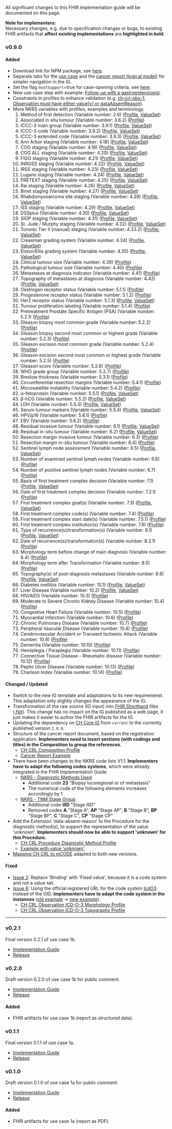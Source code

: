 
All significant changes to this FHIR implementation guide will be documented on this page.

**Note for implementers:**    
Necessary changes, e.g. due to specification changes or bugs, to existing FHIR artifacts that **affect existing implementations** are **highlighted in bold**.


### v0.9.0
 
#### Added
* Download link for NPM package, see [here](index.html#download).
* Separate tabs for the [use case](usecase-german.html) and the [cancer report (logical model)](logicalmodel.html) for simpler navigation in the IG.
* Set the flag `mustSupport`=true for case-opening criteria, see [here](index.html#case-opening-criteria-and-mustsupport).
* New use case step with example: [Follow-up with a gastroenterologist](usecase-german.html#nachsorge-beim-gastroenterologen).
* Constraints in profiles to enhance validation (e.g. [ch-crl-obs-1: Observation must have either value[x] or dataAbsentReason](StructureDefinition-ch-crl-observation-lymphaticinvasion.html)).
* More NKRS variables with profiles, examples and terminology. 
   1. Method of first detection (Variable number: 2.6) ([Profile](StructureDefinition-ch-crl-procedure-methodfirstdetection.html), [ValueSet](ValueSet-nkrs-methodfirstdetection.html))
   2. Associated in situ tumour (Variable number: 3.6.2) ([Profile](StructureDefinition-ch-crl-observation-associatedinsitutumour.html)) 
   3. ICCC-3 main group (Variable number: 3.9.1) ([Profile](StructureDefinition-ch-crl-observation-iccc3maingroup.html), [ValueSet](ValueSet-nkrs-iccc3maingroup.html))
   4. ICCC-3 code (Variable number: 3.9.2) ([Profile](StructureDefinition-ch-crl-observation-iccc3code.html), [ValueSet](ValueSet-nkrs-iccc3code.html))
   5. ICCC-3 extended code (Variable number: 3.9.3) ([Profile](StructureDefinition-ch-crl-observation-iccc3extendedcode.html), [ValueSet](ValueSet-nkrs-iccc3extendedcode.html))
   6. Ann Arbor staging (Variable number: 4.18) ([Profile](StructureDefinition-ch-crl-observation-annarborstaging.html), [ValueSet](ValueSet-nkrs-annarborstaging.html))
   7. COG staging (Variable number: 4.19) ([Profile](StructureDefinition-ch-crl-observation-cogstaging.html), [ValueSet](ValueSet-nkrs-cogstaging.html))
   8. COG ALL staging (Variable number: 4.20) ([Profile](StructureDefinition-ch-crl-observation-cogallstaging.html), [ValueSet](ValueSet-nkrs-cogallstaging.html))
   9. FIGO staging (Variable number: 4.21) ([Profile](StructureDefinition-ch-crl-observation-figostaging.html), [ValueSet](ValueSet-nkrs-figostaging.html))
   10. INRGSS staging (Variable number: 4.22) ([Profile](StructureDefinition-ch-crl-observation-inrgssstaging.html), [ValueSet](ValueSet-nkrs-inrgssstaging.html))
   11. IRSS staging (Variable number: 4.23) ([Profile](StructureDefinition-ch-crl-observation-irssstaging.html), [ValueSet](ValueSet-nkrs-irssstaging.html))
   12. Lugano staging (Variable number: 4.24) ([Profile](StructureDefinition-ch-crl-observation-luganostaging.html), [ValueSet](ValueSet-nkrs-luganostaging.html))
   13. PRETEXT staging (Variable number: 4.25) ([Profile](StructureDefinition-ch-crl-observation-pretextstaging.html), [ValueSet](ValueSet-nkrs-pretextstaging.html))
   14. Rai staging (Variable number: 4.26) ([Profile](StructureDefinition-ch-crl-observation-raistaging.html), [ValueSet](ValueSet-nkrs-raistaging.html))
   15. Binet staging (Variable number: 4.27) ([Profile](StructureDefinition-ch-crl-observation-binetstaging.html), [ValueSet](ValueSet-nkrs-binetstaging.html))
   16. Rhabdomyosarcoma site staging (Variable number: 4.28) ([Profile](StructureDefinition-ch-crl-observation-rhabdomyosarcomasitestaging.html), [ValueSet](ValueSet-nkrs-rhabdomyosarcomasitestaging.html))
   17. ISS staging (Variable number: 4.29) ([Profile](StructureDefinition-ch-crl-observation-issstaging.html), [ValueSet](ValueSet-nkrs-issstaging.html))
   18. DSSplus (Variable number: 4.30) ([Profile](StructureDefinition-ch-crl-observation-dssplus.html), [ValueSet](ValueSet-nkrs-dssplus.html))
   19. SIOP staging (Variable number: 4.31) ([Profile](StructureDefinition-ch-crl-observation-siopstaging.html), [ValueSet](ValueSet-nkrs-siopstaging.html))
   20. St. Jude / Murphy staging (Variable number: 4.32) ([Profile](StructureDefinition-ch-crl-observation-stjudemurphystaging.html), [ValueSet](ValueSet-nkrs-stjudemurphystaging.html))
   21. Toronto Tier II (manual) staging (Variable number: 4.33.2) ([Profile](StructureDefinition-ch-crl-observation-torontotierIImanualstaging.html), [ValueSet](ValueSet-nkrs-torontotierIImanualstaging.html))
   22. Creasman grading system (Variable number: 4.34) ([Profile](StructureDefinition-ch-crl-observation-creasmangradingsystem.html), [ValueSet](ValueSet-nkrs-creasmangradingsystem.html))
   23. Elston/Ellis grading system (Variable number: 4.35) ([Profile](StructureDefinition-ch-crl-observation-elstonellisgradingsystem.html), [ValueSet](ValueSet-nkrs-elstonellisgradingsystem.html))
   24. Clinical tumour size (Variable number: 4.39) ([Profile](StructureDefinition-ch-crl-observation-clinicaltumoursize.html))
   25. Pathological tumour size (Variable number: 4.40) ([Profile](StructureDefinition-ch-crl-observation-pathologicaltumoursize.html))   
   26. Metastases at diagnosis indicator (Variable number: 4.41) ([Profile](StructureDefinition-ch-crl-observation-metastasesatdiagnosisindicator.html))  
   27. Topography of metastases at diagnosis (Variable number: 4.42) ([Profile](StructureDefinition-ch-crl-observation-topographymetastasesatdiagnosis.html), [ValueSet](ValueSet-nkrs-topographymetastases.html))
   28. Oestrogen receptor status (Variable number: 5.1.1) ([Profile](StructureDefinition-ch-crl-observation-oestrogenreceptorstatus.html))
   29. Progesterone receptor status (Variable number: 5.1.2) ([Profile](StructureDefinition-ch-crl-observation-progesteronereceptorstatus.html))
   30. Her2 receptor status (Variable number: 5.1.3) ([Profile](StructureDefinition-ch-crl-observation-her2receptorstatus.html), [ValueSet](ValueSet-nkrs-her2receptorstatus.html))
   31. Tumour proliferation labeling (Variable number: 5.1.4) ([Profile](StructureDefinition-ch-crl-observation-tumourproliferationlabeling.html))
   32. Pretreatment Prostate Specific Antigen (PSA) (Variable number: 5.2.1) ([Profile](StructureDefinition-ch-crl-observation-pretreatmentprostatespecificantigen.html))
   33. Gleason biopsy most common grade (Variable number: 5.2.2) ([Profile](StructureDefinition-ch-crl-observation-gleasonbiopsymostcommongrade.html))
   34. Gleason biopsy second most common or highest grade (Variable number: 5.2.3) ([Profile](StructureDefinition-ch-crl-observation-gleasonbiopsy2ndmostcommonorhighestgrade.html))
   35. Gleason excision most common grade (Variable number: 5.2.4) ([Profile](StructureDefinition-ch-crl-observation-gleasonexcisionmostcommongrade.html))
   36. Gleason excision second most common or highest grade (Variable number: 5.2.5) ([Profile](StructureDefinition-ch-crl-observation-gleasonexcision2ndmostcommonorhighestgrade.html))
   37. Gleason score (Variable number: 5.2.6) ([Profile](StructureDefinition-ch-crl-observation-gleasonscore.html))
   38. WHO grade group (Variable number: 5.2.7) ([Profile](StructureDefinition-ch-crl-observation-whogradegroup.html))
   39. Breslow thickness (Variable number: 5.3.1) ([Profile](StructureDefinition-ch-crl-observation-breslowthickness.html))
   40. Circumferential resection margins (Variable number: 5.4.1) ([Profile](StructureDefinition-ch-crl-observation-circumferentialresectionmargins.html))
   41. Microsatellite instability (Variable number: 5.4.2) ([Profile](StructureDefinition-ch-crl-observation-microsatelliteinstability.html))
   42. α-fetoprotein (Variable number: 5.5.1) ([Profile](StructureDefinition-ch-crl-observation-alphafetoprotein.html), [ValueSet](ValueSet-nkrs-alphafetoprotein.html))
   43. β-hCG (Variable number: 5.5.2) ([Profile](StructureDefinition-ch-crl-observation-hcg.html), [ValueSet](ValueSet-nkrs-hcg.html))
   44. LDH (Variable number: 5.5.3) ([Profile](StructureDefinition-ch-crl-observation-ldh.html), [ValueSet](ValueSet-nkrs-ldh.html))
   45. Serum tumour markers (Variable number: 5.5.4) ([Profile](StructureDefinition-ch-crl-observation-serumtumourmarkers.html), [ValueSet](ValueSet-nkrs-serumtumourmarkers.html))
   46. HPV/p16 (Variable number: 5.6.1) ([Profile](StructureDefinition-ch-crl-observation-hpvp16.html))
   47. EBV (Variable number: 5.6.2) ([Profile](StructureDefinition-ch-crl-observation-ebv.html))
   48. Residual invasive tumour (Variable number: 6.1) ([Profile](StructureDefinition-ch-crl-observation-residualinvasivetumour.html), [ValueSet](ValueSet-nkrs-residualinvasivetumour.html))
   49. Residual in-situ tumour (Variable number: 6.2) ([Profile](StructureDefinition-ch-crl-observation-residualinsitutumour.html), [ValueSet](ValueSet-nkrs-residualinsitutumour.html))
   50. Resection margin invasive tumour (Variable number: 6.3) ([Profile](StructureDefinition-ch-crl-observation-resectionmargininvasivetumour.html))  
   51. Resection margin in-situ tumour (Variable number: 6.4) ([Profile](StructureDefinition-ch-crl-observation-resectionmargininsitutumour.html))
   52. Sentinel lymph node assessment (Variable number: 6.5) ([Profile](StructureDefinition-ch-crl-observation-sentinellymphnodeassessment.html), [ValueSet](ValueSet-nkrs-sentinellymphnodeassessment.html))
   53. Number of examined sentinel lymph nodes (Variable number: 6.6) ([Profile](StructureDefinition-ch-crl-observation-numberexaminedsentinellymphnodes.html))
   54. Number of positive sentinel lymph nodes (Variable number: 6.7) ([Profile](StructureDefinition-ch-crl-observation-numberpositivesentinellymphnodes.html))
   55. Basis of first treatment complex decision (Variable number: 7.1) ([Profile](StructureDefinition-ch-crl-encounter-treatmentdecision.html), [ValueSet](ValueSet-nkrs-basisoffirsttreatmentcomplexdecision.html))
   56. Date of first treatment complex decision (Variable number: 7.2.1) ([Profile](StructureDefinition-ch-crl-encounter-treatmentdecision.html))
   57. First treatment complex goal(s) (Variable number: 7.3) ([Profile](StructureDefinition-ch-crl-procedure-treatment.html), [ValueSet](ValueSet-nkrs-treatmentgoal.html))
   58. First treatment complex code(s) (Variable number: 7.4) ([Profile](StructureDefinition-ch-crl-procedure-treatment.html))
   59. First treatment complex start date(s) (Variable number: 7.5.1) ([Profile](StructureDefinition-ch-crl-procedure-treatment.html))
   60. First treatment complex institution(s) (Variable number: 7.6) ([Profile](StructureDefinition-ch-crl-procedure-treatment.html))
   61. Type of recurrence(s)/transformation(s) (Variable number: 8.1) ([Profile](StructureDefinition-ch-crl-observation-typerecurrencetransformation.html), [ValueSet](ValueSet-nkrs-typerecurrencetransformation.html))
   62. Date of recurrence(s)/transformation(s) (Variable number: 8.2.1) ([Profile](StructureDefinition-ch-crl-observation-typerecurrencetransformation.html))
   63. Morphology term before change of main diagnosis (Variable number: 8.4) ([Profile](StructureDefinition-ch-crl-observation-icdo3morphologypretransformation.html))
   64. Morphology term after Transformation (Variable number: 8.5) ([Profile](StructureDefinition-ch-crl-observation-icdo3morphologypretransformation.html))
   65. Topography(s) of post-diagnosis metastases (Variable number: 8.6) ([Profile](StructureDefinition-ch-crl-observation-topographypostdiagnosismetastases.html), [ValueSet](ValueSet-nkrs-topographymetastases.html))
   66. Diabetes mellitus (Variable number: 10.1) ([Profile](StructureDefinition-ch-crl-observation-diabetesmellitus.html), [ValueSet](ValueSet-nkrs-diabetesmellitus.html))
   67. Liver Disease (Variable number: 10.2) ([Profile](StructureDefinition-ch-crl-observation-liverdisease.html), [ValueSet](ValueSet-nkrs-liverdisease.html))
   68. HIV/AIDS (Variable number: 10.3) ([Profile](StructureDefinition-ch-crl-observation-hivaids.html))
   69. Moderate to Severe Chronic Kidney Disease (Variable number: 10.4) ([Profile](StructureDefinition-ch-crl-observation-moderatetoseverechronickidneydisease.html))
   70. Congestive Heart Failure (Variable number: 10.5) ([Profile](StructureDefinition-ch-crl-observation-congestiveheartfailure.html))
   71. Myocardial infarction (Variable number: 10.6) ([Profile](StructureDefinition-ch-crl-observation-myocardialinfarction.html))
   72. Chronic Pulmonary Disease (Variable number: 10.7) ([Profile](StructureDefinition-ch-crl-observation-chronicpulmonarydisease.html))
   73. Peripheral Vascular Disease (Variable number: 10.8) ([Profile](StructureDefinition-ch-crl-observation-peripheralvasculardisease.html))
   74. Cerebrovascular Accident or Transient Ischemic Attack (Variable number: 10.9) ([Profile](StructureDefinition-ch-crl-observation-cvaortia.html)) 
   75. Dementia (Variable number: 10.10) ([Profile](StructureDefinition-ch-crl-observation-dementia.html))
   76. Hemiplegia / Paraplegia (Variable number: 10.11) ([Profile](StructureDefinition-ch-crl-observation-hemiplegiaparaplegia.html))
   77. Connective Tissue Disease - Rheumatic disease (Variable number: 10.12) ([Profile](StructureDefinition-ch-crl-observation-connectivetissuediseaserheumaticdisease.html))
   78. Peptic Ulcer Disease (Variable number: 10.13) ([Profile](StructureDefinition-ch-crl-observation-pepticulcerdisease.html))
   79. Charlson Index (Variable number: 10.14) ([Profile](StructureDefinition-ch-crl-observation-charlsonindex.html))


#### Changed / Updated
* Switch to the new IG template and adaptations to its new requiremenst. This adaptation only slightly changes the appearance of the IG.
* Transformation of the raw source (IG input) into [FHIR Shorthand](http://build.fhir.org/ig/HL7/fhir-shorthand/) files ([.fsh](https://github.com/ahdis/ch-crl/tree/master/input/fsh)). This change has no impact on the IG published as a web page, it just makes it easier to author the FHIR artifacts for the IG.
* Updating the dependency on [CH Core IG](http://fhir.ch/ig/ch-core/index.html) from `current` to the currently published version `2.0.0`.
* Structure of the cancer report document, based on the registration application. **Implementers need to insert sections (with codings and titles) in the Composition to group the references.**
   * [CH CRL Composition Profile](StructureDefinition-ch-crl-composition.html) 
   * [Cancer Report Example](Bundle-BundleUC1bGastro20181201.json.html)
* There have been changes to the NKRS code lists V1.1. **Implementers have to adapt the following codes systems**, which were already integrated in the FHIR Implementation Guide: 
   * [NKRS - Diagnostic Methods Used](CodeSystem-nkrs-diagnosticmethodsused.html)
      * Additional code **23** "Biopsy locoregional or of metastasis"
      * The numerical code of the following elements increases accordingly by 1
   * [NKRS - TNM Stage Group](CodeSystem-nkrs-tnmstagegroup.html) 
      * Additional code **IIID** "Stage IIID"
      * Removed codes **A** "Stage A", **AP** "Stage AP", **B** "Stage B", **BP** "Stage BP", **C** "Stage C", **CP** "Stage CP"
* Add the Extension 'data-absent-reason' to the Procedure for the diagnostic method(s), to support the representation of the value 'unknown'. **Implementers should now be able to support 'unknown' for this Procedure.**
   * [CH CRL Procedure Diagnostic Method Profile](StructureDefinition-ch-crl-procedure-diagnosticmethod.html)
   * [Example with value 'unknown'](Procedure-DiagnosticMethod-Unknown.html)
* [Mapping CH CRL to mCODE](https://docs.google.com/spreadsheets/d/1_qllz1wvfPzW6DO59-l_ochrLFJ9WK-3DZ_9jLS2xOc/edit?usp=sharing) adapted to both new versions.

 
#### Fixed
* [Issue 2](https://github.com/ahdis/ch-crl/issues/2): Replace 'Binding' with 'Fixed value', because it is a code system and not a value set.
* [Issue 6](https://github.com/ahdis/ch-crl/issues/6): Using the official registered URL for the code system [IcdO3](https://terminology.hl7.org/CodeSystem-icd-o-3.html) instead of the OID. **Implementers have to adapt the code system in the instances** ([old example](https://fhir.ch/ig/ch-crl/0.2.1/Observation-ICD-O-3-Morphology.json.html) -> [new example](Observation-ICD-O-3-Morphology.html)).
   * [CH CRL Observation ICD-O-3 Morphology Profile](StructureDefinition-ch-crl-observation-icdo3morphology.html)
   * [CH CRL Observation ICD-O-3 Topography Profile](StructureDefinition-ch-crl-observation-icdo3topography.html) 

*************************

### v0.2.1
Final version 0.2.1 of use case 1b.
* [Implementation Guide](https://fhir.ch/ig/ch-crl/0.2.1/index.html)
* [Release](https://github.com/ahdis/ch-crl/releases/tag/v0.2.1)



### v0.2.0		
Draft version 0.2.0 of use case 1b for public comment.
* [Implementation Guide](https://fhir.ch/ig/ch-crl/0.2.0/index.html)
* [Release](https://github.com/ahdis/ch-crl/releases/tag/v0.2.0)

#### Added
* FHIR artifacts for use case 1b (report as structured data).



### v0.1.1
Final version 0.1.1 of use case 1a.
* [Implementation Guide](https://fhir.ch/ig/ch-crl/0.1.1/index.html)
* [Release](https://github.com/ahdis/ch-crl/releases/tag/v0.1.1)



### v0.1.0
Draft version 0.1.0 of use case 1a for public comment.
* [Implementation Guide](https://fhir.ch/ig/ch-crl/0.1.0/index.html)
* [Release](https://github.com/ahdis/ch-crl/releases/tag/v0.1.0)

#### Added
* FHIR artifacts for use case 1a (report as PDF).